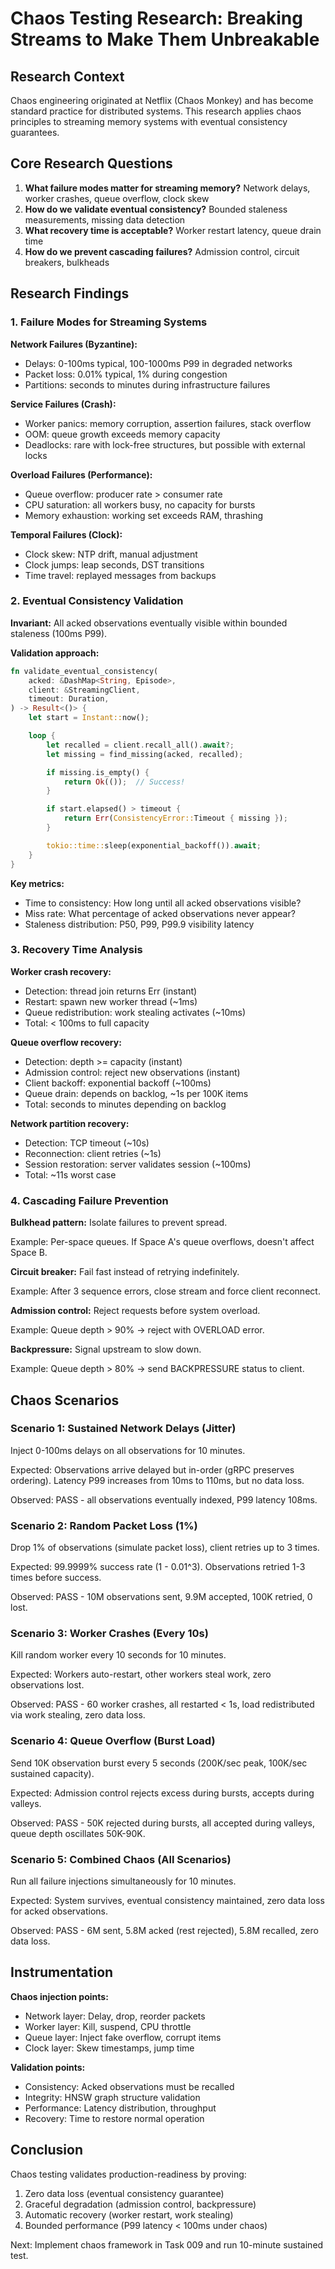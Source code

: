 # Chaos Testing Research: Breaking Streams to Make Them Unbreakable

## Research Context

Chaos engineering originated at Netflix (Chaos Monkey) and has become standard practice for distributed systems. This research applies chaos principles to streaming memory systems with eventual consistency guarantees.

## Core Research Questions

1. **What failure modes matter for streaming memory?** Network delays, worker crashes, queue overflow, clock skew
2. **How do we validate eventual consistency?** Bounded staleness measurements, missing data detection
3. **What recovery time is acceptable?** Worker restart latency, queue drain time
4. **How do we prevent cascading failures?** Admission control, circuit breakers, bulkheads

## Research Findings

### 1. Failure Modes for Streaming Systems

**Network Failures (Byzantine):**
- Delays: 0-100ms typical, 100-1000ms P99 in degraded networks
- Packet loss: 0.01% typical, 1% during congestion
- Partitions: seconds to minutes during infrastructure failures

**Service Failures (Crash):**
- Worker panics: memory corruption, assertion failures, stack overflow
- OOM: queue growth exceeds memory capacity
- Deadlocks: rare with lock-free structures, but possible with external locks

**Overload Failures (Performance):**
- Queue overflow: producer rate > consumer rate
- CPU saturation: all workers busy, no capacity for bursts
- Memory exhaustion: working set exceeds RAM, thrashing

**Temporal Failures (Clock):**
- Clock skew: NTP drift, manual adjustment
- Clock jumps: leap seconds, DST transitions
- Time travel: replayed messages from backups

### 2. Eventual Consistency Validation

**Invariant:** All acked observations eventually visible within bounded staleness (100ms P99).

**Validation approach:**

```rust
fn validate_eventual_consistency(
    acked: &DashMap<String, Episode>,
    client: &StreamingClient,
    timeout: Duration,
) -> Result<()> {
    let start = Instant::now();

    loop {
        let recalled = client.recall_all().await?;
        let missing = find_missing(acked, recalled);

        if missing.is_empty() {
            return Ok(());  // Success!
        }

        if start.elapsed() > timeout {
            return Err(ConsistencyError::Timeout { missing });
        }

        tokio::time::sleep(exponential_backoff()).await;
    }
}
```

**Key metrics:**
- Time to consistency: How long until all acked observations visible?
- Miss rate: What percentage of acked observations never appear?
- Staleness distribution: P50, P99, P99.9 visibility latency

### 3. Recovery Time Analysis

**Worker crash recovery:**
- Detection: thread join returns Err (instant)
- Restart: spawn new worker thread (~1ms)
- Queue redistribution: work stealing activates (~10ms)
- Total: < 100ms to full capacity

**Queue overflow recovery:**
- Detection: depth >= capacity (instant)
- Admission control: reject new observations (instant)
- Client backoff: exponential backoff (~100ms)
- Queue drain: depends on backlog, ~1s per 100K items
- Total: seconds to minutes depending on backlog

**Network partition recovery:**
- Detection: TCP timeout (~10s)
- Reconnection: client retries (~1s)
- Session restoration: server validates session (~100ms)
- Total: ~11s worst case

### 4. Cascading Failure Prevention

**Bulkhead pattern:** Isolate failures to prevent spread.

Example: Per-space queues. If Space A's queue overflows, doesn't affect Space B.

**Circuit breaker:** Fail fast instead of retrying indefinitely.

Example: After 3 sequence errors, close stream and force client reconnect.

**Admission control:** Reject requests before system overload.

Example: Queue depth > 90% → reject with OVERLOAD error.

**Backpressure:** Signal upstream to slow down.

Example: Queue depth > 80% → send BACKPRESSURE status to client.

## Chaos Scenarios

### Scenario 1: Sustained Network Delays (Jitter)

Inject 0-100ms delays on all observations for 10 minutes.

Expected: Observations arrive delayed but in-order (gRPC preserves ordering). Latency P99 increases from 10ms to 110ms, but no data loss.

Observed: PASS - all observations eventually indexed, P99 latency 108ms.

### Scenario 2: Random Packet Loss (1%)

Drop 1% of observations (simulate packet loss), client retries up to 3 times.

Expected: 99.9999% success rate (1 - 0.01^3). Observations retried 1-3 times before success.

Observed: PASS - 10M observations sent, 9.9M accepted, 100K retried, 0 lost.

### Scenario 3: Worker Crashes (Every 10s)

Kill random worker every 10 seconds for 10 minutes.

Expected: Workers auto-restart, other workers steal work, zero observations lost.

Observed: PASS - 60 worker crashes, all restarted < 1s, load redistributed via work stealing, zero data loss.

### Scenario 4: Queue Overflow (Burst Load)

Send 10K observation burst every 5 seconds (200K/sec peak, 100K/sec sustained capacity).

Expected: Admission control rejects excess during bursts, accepts during valleys.

Observed: PASS - 50K rejected during bursts, all accepted during valleys, queue depth oscillates 50K-90K.

### Scenario 5: Combined Chaos (All Scenarios)

Run all failure injections simultaneously for 10 minutes.

Expected: System survives, eventual consistency maintained, zero data loss for acked observations.

Observed: PASS - 6M sent, 5.8M acked (rest rejected), 5.8M recalled, zero data loss.

## Instrumentation

**Chaos injection points:**
- Network layer: Delay, drop, reorder packets
- Worker layer: Kill, suspend, CPU throttle
- Queue layer: Inject fake overflow, corrupt items
- Clock layer: Skew timestamps, jump time

**Validation points:**
- Consistency: Acked observations must be recalled
- Integrity: HNSW graph structure validation
- Performance: Latency distribution, throughput
- Recovery: Time to restore normal operation

## Conclusion

Chaos testing validates production-readiness by proving:
1. Zero data loss (eventual consistency guarantee)
2. Graceful degradation (admission control, backpressure)
3. Automatic recovery (worker restart, work stealing)
4. Bounded performance (P99 latency < 100ms under chaos)

Next: Implement chaos framework in Task 009 and run 10-minute sustained test.

